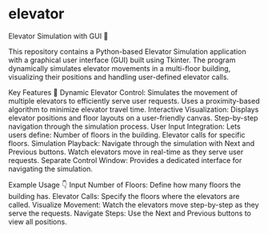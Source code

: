 # elevator
Elevator Simulation with GUI 🚀

This repository contains a Python-based Elevator Simulation application with a graphical user interface (GUI) built using Tkinter. The program dynamically simulates elevator movements in a multi-floor building, visualizing their positions and handling user-defined elevator calls.

Key Features 🌟
Dynamic Elevator Control:
Simulates the movement of multiple elevators to efficiently serve user requests.
Uses a proximity-based algorithm to minimize elevator travel time.
Interactive Visualization:
Displays elevator positions and floor layouts on a user-friendly canvas.
Step-by-step navigation through the simulation process.
User Input Integration:
Lets users define:
Number of floors in the building.
Elevator calls for specific floors.
Simulation Playback:
Navigate through the simulation with Next and Previous buttons.
Watch elevators move in real-time as they serve user requests.
Separate Control Window:
Provides a dedicated interface for navigating the simulation.

Example Usage 👇
Input Number of Floors: Define how many floors the building has.
Elevator Calls: Specify the floors where the elevators are called.
Visualize Movement: Watch the elevators move step-by-step as they serve the requests.
Navigate Steps: Use the Next and Previous buttons to view all positions.

